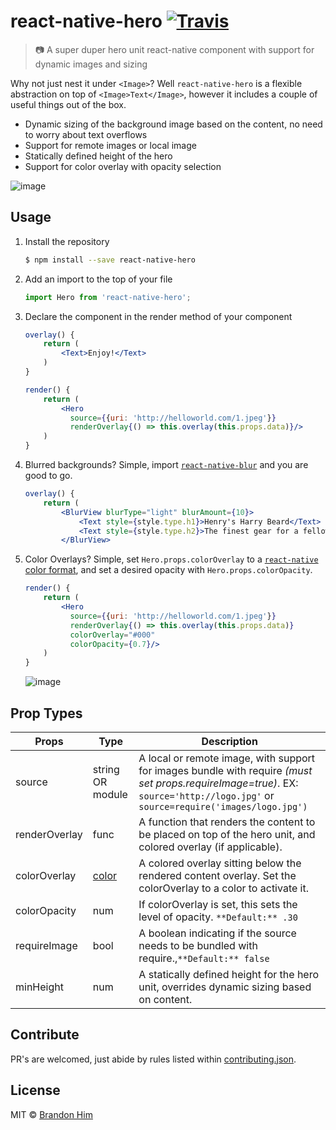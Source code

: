 # react-native-hero [![Travis](https://img.shields.io/travis/brh55/react-native-hero.svg?style=flat-square)](https://travis-ci.org/brh55/react-native-hero)
> 📷 A super duper hero unit react-native component with support for dynamic images and sizing

Why not just nest it under `<Image>`? Well `react-native-hero` is a flexible abstraction on top of `<Image>Text</Image>`, however it includes a couple of useful things out of the box.
- Dynamic sizing of the background image based on the content, no need to worry about text overflows
- Support for remote images or local image
- Statically defined height of the hero
- Support for color overlay with opacity selection

![image](https://cloud.githubusercontent.com/assets/6020066/24824103/0f759968-1bbb-11e7-895f-ab4ac50dbcd4.png)

## Usage
1. Install the repository
    ```bash
    $ npm install --save react-native-hero
    ```
2. Add an import to the top of your file
    ```js
    import Hero from 'react-native-hero';
    ```
3. Declare the component in the render method of your component
    ```jsx
    overlay() {
        return (
            <Text>Enjoy!</Text>
        )
    }

    render() {
        return (
            <Hero
              source={{uri: 'http://helloworld.com/1.jpeg'}}
              renderOverlay{() => this.overlay(this.props.data)}/>
        )
    }
    ```
4. Blurred backgrounds? Simple, import [`react-native-blur`](https://github.com/react-native-community/react-native-blur) and you are good to go.
   ```jsx
   overlay() {
       return (
           <BlurView blurType="light" blurAmount={10}>
               <Text style={style.type.h1}>Henry's Harry Beard</Text>
               <Text style={style.type.h2}>The finest gear for a fellow hipster</Text>
           </BlurView>
    ```
5. Color Overlays? Simple, set `Hero.props.colorOverlay` to a [`react-native` color format](http://facebook.github.io/react-native/releases/0.43/docs/colors.html#colors), and set a desired opacity with `Hero.props.colorOpacity`.
    ```jsx
    render() {
        return (
            <Hero
              source={{uri: 'http://helloworld.com/1.jpeg'}}
              renderOverlay{() => this.overlay(this.props.data)}
              colorOverlay="#000"
              colorOpacity={0.7}/>
        )
    }
    ```
    
   ![image](https://cloud.githubusercontent.com/assets/6020066/24842132/f06b0b46-1d47-11e7-91d5-ac22aa4243d5.png)

## Prop Types
| Props         | Type                                                                           | Description                                                                                                           |
|---------------|--------------------------------------------------------------------------------|-----------------------------------------------------------------------------------------------------------------------|
| source        | string OR module                                                               | A local or remote image, with support for images bundle with require *(must set props.requireImage=true)*. EX: `source='http://logo.jpg'` or `source=require('images/logo.jpg')`
| renderOverlay | func                                                                           | A function that renders the content to be placed on top of the hero unit, and colored overlay (if applicable).        |
| colorOverlay  | [color](http://facebook.github.io/react-native/releases/0.43/docs/colors.html) | A colored overlay sitting below the rendered content overlay. Set the colorOverlay to a color to activate it.         |
| colorOpacity  | num                                                                            | If colorOverlay is set, this sets the level of opacity. `**Default:** .30`                                            |
| requireImage  | bool                                                                           | A boolean indicating if the source needs to be bundled with require.,`**Default:** false`                             |
| minHeight     | num                                                                            | A statically defined height for the hero unit, overrides dynamic sizing based on content.                             |

## Contribute
PR's are welcomed, just abide by rules listed within [contributing.json](http://github.com/brh55/contributing.json).

## License
MIT © [Brandon Him](https://github.com/brh55/react-native-hero)
